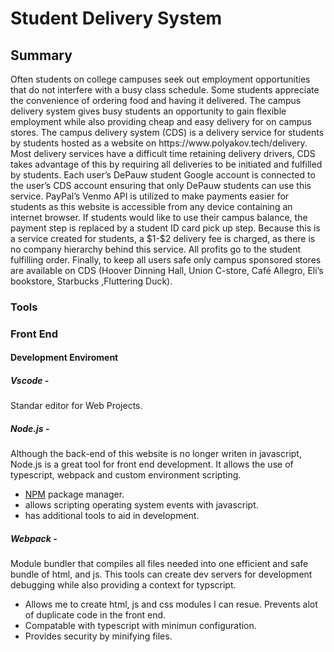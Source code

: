 <h1>Student Delivery System</h1>
<h2>Summary</h2>
<p>Often students on college campuses seek out employment opportunities that do not interfere with a busy class schedule. Some students appreciate the convenience of ordering food and having it delivered. The campus delivery system gives busy students an opportunity to gain flexible employment while also providing cheap and easy delivery for on campus stores. The campus delivery system (CDS) is a delivery service for students by students hosted as a website on https://www.polyakov.tech/delivery. Most delivery services have a difficult time retaining delivery drivers, CDS takes advantage of this by requiring all deliveries to be initiated and fulfilled by students. Each user’s DePauw student Google account is connected to the user’s CDS account ensuring that only DePauw students can use this service. PayPal’s Venmo API is utilized to make payments easier for students as this website is accessible from any device containing an internet browser. If students would like to use their campus balance, the payment step is replaced by a student ID card pick up step.  Because this is a service created for students, a $1-$2 delivery fee is charged, as there is no company hierarchy behind this service. All profits go to the student fulfilling order. Finally, to keep all users safe only campus sponsored stores are available on CDS (Hoover Dinning Hall, Union C-store, Café Allegro, Eli’s bookstore, Starbucks ,Fluttering Duck).
</p>
<h3>Tools</h3>
<h3>Front End</hs>
<h4>Development Enviroment</h4>
<h5>Vscode - </h5><p>Standar editor for Web Projects.</p>
<h5>Node.js - </h5><p>Although the back-end of this website is no longer writen in javascript, Node.js is a great tool for front end development. It allows the use of typescript, webpack and custom environment scripting.<p>
<ul>
<li><a href="#NPMInfo">NPM</a> package manager.</li>
<li>allows scripting operating system events with javascript.</li>
<li>has additional tools to aid in development.</li>
</ul>
<h5>Webpack - </h5><p>Module bundler that compiles all files needed into one efficient and safe bundle of html, and js. This tools can create dev servers for development debugging while also providing a context for typscript.</p>
<ul>
<li>Allows me to  create html, js and css modules I can resue. Prevents alot of duplicate code in the front end.</li>
<li>Compatable with typescript with minimun configuration.</li>
<li>Provides security by minifying files.</li>
</ul>
